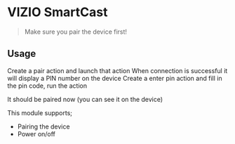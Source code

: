 # VIZIO SmartCast

> Make sure you pair the device first!

## Usage

Create a pair action and launch that action
When connection is successful it will display a PIN number on the device
Create a enter pin action and fill in the pin code, run the action

It should be paired now (you can see it on the device)

This module supports;

* Pairing the device
* Power on/off
